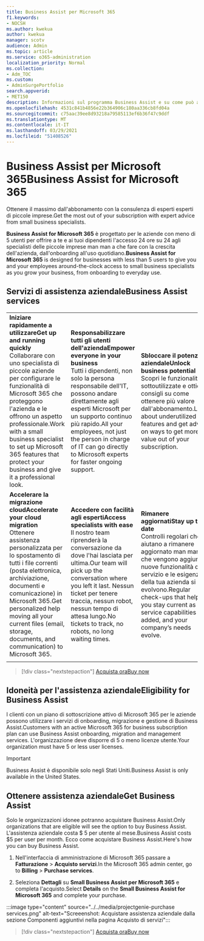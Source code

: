 ```yaml
---
title: Business Assist per Microsoft 365
f1.keywords:
- NOCSH
ms.author: kwekua
author: kwekua
manager: scotv
audience: Admin
ms.topic: article
ms.service: o365-administration
localization_priority: Normal
ms.collection:
- Adm_TOC
ms.custom:
- AdminSurgePortfolio
search.appverid:
- MET150
description: Informazioni sul programma Business Assist e su come può aiutare l'organizzazione a migliorare la guida e l'utilizzo di Microsoft 365 per le aziende.
ms.openlocfilehash: 4531c841b4856e22b364906c180aa336cb8fd04a
ms.sourcegitcommit: c75aac39ee8d93218a79585113ef6b36f47c9ddf
ms.translationtype: MT
ms.contentlocale: it-IT
ms.lasthandoff: 03/29/2021
ms.locfileid: "51408526"
---
```

# <a name="business-assist-for-microsoft-365"></a><span data-ttu-id="fa07d-103">Business Assist per Microsoft 365</span><span class="sxs-lookup"><span data-stu-id="fa07d-103">Business Assist for Microsoft 365</span></span>

<span data-ttu-id="fa07d-104">Ottenere il massimo dall'abbonamento con la consulenza di esperti esperti di piccole imprese.</span><span class="sxs-lookup"><span data-stu-id="fa07d-104">Get the most out of your subscription with expert advice from small business specialists.</span></span>

<span data-ttu-id="fa07d-105">**Business Assist for Microsoft 365** è progettato per le aziende con meno di 5 utenti per offrire a te e ai tuoi dipendenti l'accesso 24 ore su 24 agli specialisti delle piccole imprese man man a che fare con la crescita dell'azienda, dall'onboarding all'uso quotidiano.</span><span class="sxs-lookup"><span data-stu-id="fa07d-105">**Business Assist for Microsoft 365** is designed for businesses with less than 5 users to give you and your employees around-the-clock access to small business specialists as you grow your business, from onboarding to everyday use.</span></span>

## <a name="business-assist-services"></a><span data-ttu-id="fa07d-106">Servizi di assistenza aziendale</span><span class="sxs-lookup"><span data-stu-id="fa07d-106">Business Assist services</span></span>

||||
|:-----|:-----|:-----|
|<span data-ttu-id="fa07d-107">**Iniziare rapidamente a utilizzare**</span><span class="sxs-lookup"><span data-stu-id="fa07d-107">**Get up and running quickly**</span></span> <br> <span data-ttu-id="fa07d-108">Collaborare con uno specialista di piccole aziende per configurare le funzionalità di Microsoft 365 che proteggono l'azienda e le offrono un aspetto professionale.</span><span class="sxs-lookup"><span data-stu-id="fa07d-108">Work with a small business specialist to set up Microsoft 365 features that protect your business and give it a professional look.</span></span> |<span data-ttu-id="fa07d-109">**Responsabilizzare tutti gli utenti dell'azienda**</span><span class="sxs-lookup"><span data-stu-id="fa07d-109">**Empower everyone in your business**</span></span> <br> <span data-ttu-id="fa07d-110">Tutti i dipendenti, non solo la persona responsabile dell'IT, possono andare direttamente agli esperti Microsoft per un supporto continuo più rapido.</span><span class="sxs-lookup"><span data-stu-id="fa07d-110">All your employees, not just the person in charge of IT can go directly to Microsoft experts for faster ongoing support.</span></span> |<span data-ttu-id="fa07d-111">**Sbloccare il potenziale aziendale**</span><span class="sxs-lookup"><span data-stu-id="fa07d-111">**Unlock business potential**</span></span> <br> <span data-ttu-id="fa07d-112">Scopri le funzionalità sottoutilizzate e ottieni consigli su come ottenere più valore dall'abbonamento.</span><span class="sxs-lookup"><span data-stu-id="fa07d-112">Learn about underutilized features and get advice on ways to get more value out of your subscription.</span></span> |
|<span data-ttu-id="fa07d-113">**Accelerare la migrazione cloud**</span><span class="sxs-lookup"><span data-stu-id="fa07d-113">**Accelerate your cloud migration**</span></span> <br> <span data-ttu-id="fa07d-114">Ottenere assistenza personalizzata per lo spostamento di tutti i file correnti (posta elettronica, archiviazione, documenti e comunicazione) in Microsoft 365.</span><span class="sxs-lookup"><span data-stu-id="fa07d-114">Get personalized help moving all your current files (email, storage, documents, and communication) to Microsoft 365.</span></span> |<span data-ttu-id="fa07d-115">**Accedere con facilità agli esperti**</span><span class="sxs-lookup"><span data-stu-id="fa07d-115">**Access specialists with ease**</span></span> <br> <span data-ttu-id="fa07d-116">Il nostro team riprenderà la conversazione da dove l'hai lasciata per ultima.</span><span class="sxs-lookup"><span data-stu-id="fa07d-116">Our team will pick up the conversation where you left it last.</span></span> <span data-ttu-id="fa07d-117">Nessun ticket per tenere traccia, nessun robot, nessun tempo di attesa lungo.</span><span class="sxs-lookup"><span data-stu-id="fa07d-117">No tickets to track, no robots, no long waiting times.</span></span> |<span data-ttu-id="fa07d-118">**Rimanere aggiornati**</span><span class="sxs-lookup"><span data-stu-id="fa07d-118">**Stay up to date**</span></span> <br> <span data-ttu-id="fa07d-119">Controlli regolari che ti aiutano a rimanere aggiornato man mano che vengono aggiunte nuove funzionalità di servizio e le esigenze della tua azienda si evolvono.</span><span class="sxs-lookup"><span data-stu-id="fa07d-119">Regular check-ups that help you stay current as new service capabilities are added, and your company’s needs evolve.</span></span> |
| | | |

> [!div class="nextstepaction"]
> [<span data-ttu-id="fa07d-120">Acquista ora</span><span class="sxs-lookup"><span data-stu-id="fa07d-120">Buy now</span></span>](https://go.microsoft.com/fwlink/p/?linkid=2158423)

## <a name="eligibility-for-business-assist"></a><span data-ttu-id="fa07d-121">Idoneità per l'assistenza aziendale</span><span class="sxs-lookup"><span data-stu-id="fa07d-121">Eligibility for Business Assist</span></span>

<span data-ttu-id="fa07d-122">I clienti con un piano di sottoscrizione attivo di Microsoft 365 per le aziende possono utilizzare i servizi di onboarding, migrazione e gestione di Business Assist.</span><span class="sxs-lookup"><span data-stu-id="fa07d-122">Customers with an active Microsoft 365 for business subscription plan can use Business Assist onboarding, migration and management services.</span></span> <span data-ttu-id="fa07d-123">L'organizzazione deve disporre di 5 o meno licenze utente.</span><span class="sxs-lookup"><span data-stu-id="fa07d-123">Your organization must have 5 or less user licenses.</span></span>

> [!IMPORTANT]
> <span data-ttu-id="fa07d-124">Business Assist è disponibile solo negli Stati Uniti.</span><span class="sxs-lookup"><span data-stu-id="fa07d-124">Business Assist is only available in the United States.</span></span>

## <a name="get-business-assist"></a><span data-ttu-id="fa07d-125">Ottenere assistenza aziendale</span><span class="sxs-lookup"><span data-stu-id="fa07d-125">Get Business Assist</span></span>

<span data-ttu-id="fa07d-126">Solo le organizzazioni idonee potranno acquistare Business Assist.</span><span class="sxs-lookup"><span data-stu-id="fa07d-126">Only organizations that are eligible will see the option to buy Business Assist.</span></span> <span data-ttu-id="fa07d-127">L'assistenza aziendale costa $ 5 per utente al mese.</span><span class="sxs-lookup"><span data-stu-id="fa07d-127">Business Assist costs $5 per user per month.</span></span> <span data-ttu-id="fa07d-128">Ecco come acquistare Business Assist.</span><span class="sxs-lookup"><span data-stu-id="fa07d-128">Here's how you can buy Business Assist.</span></span>

1. <span data-ttu-id="fa07d-129">Nell'interfaccia di amministrazione di Microsoft 365 passare a **Fatturazione**  >  **Acquisto servizi**.</span><span class="sxs-lookup"><span data-stu-id="fa07d-129">In the Microsoft 365 admin center, go to **Billing** > **Purchase services**.</span></span>

2. <span data-ttu-id="fa07d-130">Seleziona **Dettagli** su **Small Business Assist per Microsoft 365** e completa l'acquisto.</span><span class="sxs-lookup"><span data-stu-id="fa07d-130">Select **Details** on the **Small Business Assist for Microsoft 365** and complete your purchase.</span></span>

:::image type="content" source="../../media/projectgenie-purchase services.png" alt-text="Screeenshot: Acquistare assistenza aziendale dalla sezione Componenti aggiuntivi nella pagina Acquisto di servizi":::

> [!div class="nextstepaction"]
> [<span data-ttu-id="fa07d-132">Acquista ora</span><span class="sxs-lookup"><span data-stu-id="fa07d-132">Buy now</span></span>](https://go.microsoft.com/fwlink/p/?linkid=2158423)
